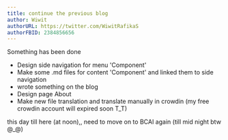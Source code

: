 ```yaml
---
title: continue the previous blog
author: Wiwit 
authorURL: https://twitter.com/WiwitRafikaS
authorFBID: 2384856656
---
```


Something has been done
* Design side navigation for menu 'Component'
* Make some .md files for content 'Component' and linked them to side navigation
* wrote something on the blog
* Design page About
* Make new file translation and translate manually in crowdin (my free crowdin account will expired soon T_T)

this day till here (at noon),, need to move on to BCAI again (till mid night btw @_@)
